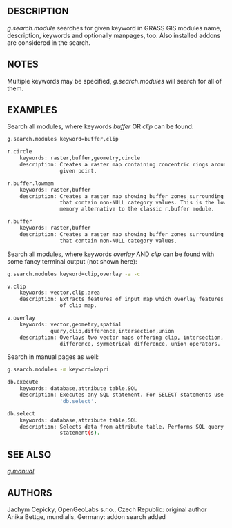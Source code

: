 ## DESCRIPTION

*g.search.module* searches for given keyword in GRASS GIS modules name,
description, keywords and optionally manpages, too. Also installed
addons are considered in the search.

## NOTES

Multiple keywords may be specified, *g.search.modules* will search for
all of them.

## EXAMPLES

Search all modules, where keywords *buffer* OR *clip* can be found:

```sh
g.search.modules keyword=buffer,clip

r.circle
    keywords: raster,buffer,geometry,circle
    description: Creates a raster map containing concentric rings around a
                 given point.

r.buffer.lowmem
    keywords: raster,buffer
    description: Creates a raster map showing buffer zones surrounding cells
                 that contain non-NULL category values. This is the low-
                 memory alternative to the classic r.buffer module.

r.buffer
    keywords: raster,buffer
    description: Creates a raster map showing buffer zones surrounding cells
                 that contain non-NULL category values.
```

Search all modules, where keywords *overlay* AND *clip* can be found
with some fancy terminal output (not shown here):

```sh
g.search.modules keyword=clip,overlay -a -c

v.clip
    keywords: vector,clip,area
    description: Extracts features of input map which overlay features
                 of clip map.

v.overlay
    keywords: vector,geometry,spatial
              query,clip,difference,intersection,union
    description: Overlays two vector maps offering clip, intersection,
                 difference, symmetrical difference, union operators.
```

Search in manual pages as well:

```sh
g.search.modules -m keyword=kapri

db.execute
    keywords: database,attribute table,SQL
    description: Executes any SQL statement. For SELECT statements use
                 'db.select'.

db.select
    keywords: database,attribute table,SQL
    description: Selects data from attribute table. Performs SQL query
                 statement(s).
```

## SEE ALSO

*[g.manual](g.manual.md)*

## AUTHORS

Jachym Cepicky, OpenGeoLabs s.r.o., Czech Republic: original author  
Anika Bettge, mundialis, Germany: addon search added
